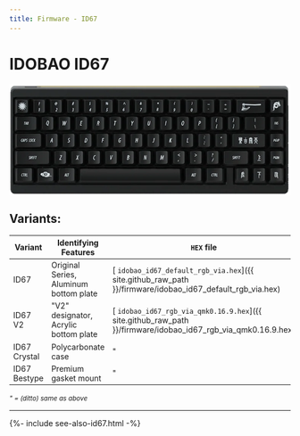 ```yaml
---
title: Firmware - ID67
---
```


# IDOBAO ID67

<img src="../assets/img/idobao-id67.png" height="200" width="auto" style="display:block;margin-left:auto;margin-right:auto;">

<!--
## Special Note

When the ID67 firmware was originally written, QMK only had one RGB lighting library, called *"RGB Lighting"* *(See [docs.qmk.fm/#/feature_rgblight](https://docs.qmk.fm/#/feature_rgblight))*.  This library has a specific set of animations but cannot do per-key animations.

In 2018 QMK added another RGB lighting library, this one called *"RGB Matrix Lighting"* *(See [docs.qmk.fm/#/feature_rgb_matrix](https://docs.qmk.fm/#/feature_rgb_matrix))*.  This library was specifically built for matrix type electronics *(similar to a LED text display)*, but also supported the WS2821 LED *"string"* found in the ID67 *(and many other keyboards)*.  It has many more animations and even per-key lighting modes.

But... the two libraries cannot be compiled at the same time on a single WS2821 LED *"string"*.  It must be one or the other.  And so two *(2)* versions of the ID67 firmware exist.

1.  ***"default_rgb"*** - this is the *(old)* original *"RGB Lighting"* version.  *(This is the version that comes with the board when bought new.)*

2.  ***"rgb"*** - this is the *(new)* *"RGB Matrix Lighting"* version.

**Both firmware will work on all variants of the ID67**, but make sure to see the notes in the [VIA](../via/id67.html) page.

---

-->

## Variants:

| Variant | Identifying Features | `HEX` file | Source Location |
|---------|----------------------|------------|:---------------:|
| ID67 | Original Series, Aluminum bottom plate | [<i class="fas fa-microchip"></i> `idobao_id67_default_rgb_via.hex`]({{ site.github_raw_path }}/firmware/idobao_id67_default_rgb_via.hex) | [<i class="fab fa-github"></i> QMK]({{ site.github_qmk_path }}/id67/default_rgb) |
| ID67 V2 | "V2" designator, Acrylic bottom plate | [<i class="fas fa-microchip"></i> `idobao_id67_rgb_via_qmk0.16.9.hex`]({{ site.github_raw_path }}/firmware/idobao_id67_rgb_via_qmk0.16.9.hex) | [<i class="fab fa-github"></i> QMK]({{ site.github_qmk_path }}/id67/rgb) |
| ID67 Crystal | Polycarbonate case | " | " |
| ID67 Bestype | Premium gasket mount | " | " |

<small class="d-block text-muted text-center"><i>" = (ditto) same as above</i></small>

---

{%- include see-also-id67.html -%}
